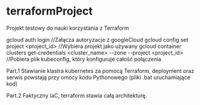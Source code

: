 # terraformProject
Projekt testowy do nauki korzystania z Terraform

gcloud auth login //Załącza autoryzacje z googleCloud
gcloud config set project <project_id> //Wybiera projekt jako używany
gcloud container clusters get-credentials <cluster_name> --zone <zone> --project <project_id> //Pobiera plik kubeconfig, który konfiguruje całość połączenia

Part.1
  Stawianie klastra kubernetes za pomocą Terraform, deployment oraz serwis powstają przy omocy kodu Pythonowego (pliki .bat uruchamiające kod)

Part.2
  Faktyczny IaC, terraform stawia całą architekturę.
